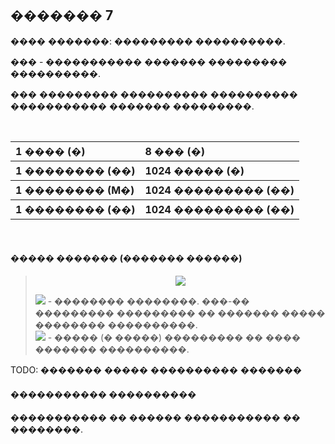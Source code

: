 ## ������� 7

���� �������: ��������� ����������.

**���** - ����������� ������� ��������� ����������.

��� ��������� ���������� ���������� ����������� ������� ���������.

<br>
<table>
    <tr align="left"><th>1 ���� (�)</th><th>8 ��� (�)</th></tr>
    <tr align="left"><th>1 �������� (��)</th><th>1024 ����� (�)</th></tr>
    <tr align="left"><th>1 �������� (M�)</th><th>1024 ��������� (��)</th></tr>
    <tr align="left"><th>1 �������� (��)</th><th>1024 ��������� (��)</th></tr>
</table>
<br>

#### ����� ������� (������� ������)

> <p align="center"><img src="http://latex.codecogs.com/svg.latex?\Huge\color{white}N=2^i"></p>
> <img src="http://latex.codecogs.com/svg.latex?\large\color{white}N"> - �������� ��������. ���-�� ��������� ��������� �� ������� ����� �������� ����������.<br>
> <img src="http://latex.codecogs.com/svg.latex?\large\color{white}i"> - ����� (� �����) ��������� �� ���� ������� ����������.


TODO: ������� ����� ���������� �������

#### ����������� ����������

����������� �� ������ ����������� �� **��������**.
